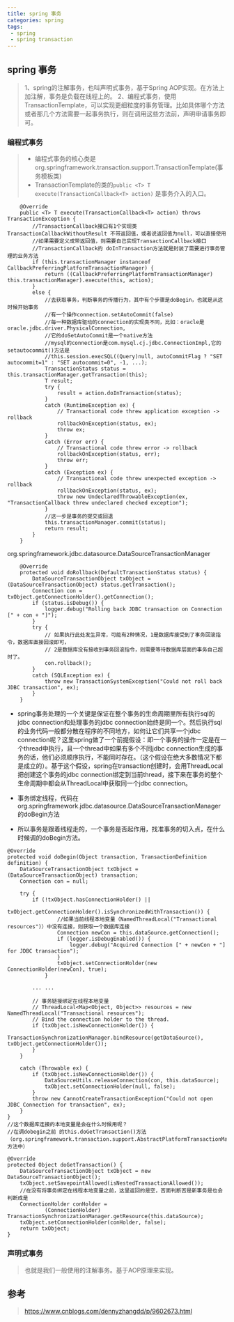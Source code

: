 ```yaml
---
title: spring 事务
categories: spring
tags: 
 - spring
 - spring transaction
---
```


## spring 事务

>1、spring的注解事务，也叫声明式事务，基于Spring AOP实现。在方法上加注解，事务是负载在线程上的。
>2、编程式事务，使用TransactionTemplate，可以实现更细粒度的事务管理。比如具体哪个方法或者那几个方法需要一起事务执行，则在调用这些方法前，声明申请事务即可。

### 编程式事务

> * 编程式事务的核心类是org.springframework.transaction.support.TransactionTemplate(事务模板类)  
> * TransactionTemplate的类的`public <T> T execute(TransactionCallback<T> action)` 是事务介入的入口。  

```
    @Override
    public <T> T execute(TransactionCallback<T> action) throws TransactionException {
        //TransactionCallback接口有1个实现类 TransactionCallbackWithoutResult 不带返回值，或者说返回值为null，可以直接使用
        //如果需要定义成带返回值，则需要自己实现TransactionCallback接口
        //TransactionCallback的 doInTransaction方法就是封装了需要进行事务管理的业务方法
        if (this.transactionManager instanceof CallbackPreferringPlatformTransactionManager) {
            return ((CallbackPreferringPlatformTransactionManager) this.transactionManager).execute(this, action);
        }
        else {
            //去获取事务，判断事务的传播行为，其中有个步骤是doBegin，也就是从这时候开始事务
            //有一个操作connection.setAutoCommit(false)
            //每一种数据库驱动的connection的实现类不同，比如：oracle是 oracle.jdbc.driver.PhysicalConnection,
            //它的doSetAutoCommit是一个native方法
            //mysql的connection是com.mysql.cj.jdbc.ConnectionImpl,它的setautocommit()方法是
            //this.session.execSQL((Query)null, autoCommitFlag ? "SET autocommit=1" : "SET autocommit=0", -1, ...);
            TransactionStatus status = this.transactionManager.getTransaction(this);
            T result;
            try {
                result = action.doInTransaction(status);
            }
            catch (RuntimeException ex) {
                // Transactional code threw application exception -> rollback
                rollbackOnException(status, ex);
                throw ex;
            }
            catch (Error err) {
                // Transactional code threw error -> rollback
                rollbackOnException(status, err);
                throw err;
            }
            catch (Exception ex) {
                // Transactional code threw unexpected exception -> rollback
                rollbackOnException(status, ex);
                throw new UndeclaredThrowableException(ex, "TransactionCallback threw undeclared checked exception");
            }
            //这一步是事务的提交或回退
            this.transactionManager.commit(status);
            return result;
        }
    }
```
org.springframework.jdbc.datasource.DataSourceTransactionManager
```
    @Override
    protected void doRollback(DefaultTransactionStatus status) {
        DataSourceTransactionObject txObject = (DataSourceTransactionObject) status.getTransaction();
        Connection con = txObject.getConnectionHolder().getConnection();
        if (status.isDebug()) {
            logger.debug("Rolling back JDBC transaction on Connection [" + con + "]");
        }
        try {
            // 如果执行此处发生异常，可能有2种情况，1是数据库接受到了事务回滚指令，数据库直接回滚即可，
            // 2是数据库没有接收到事务回滚指令，则需要等待数据库层面的事务自己超时了。
            con.rollback();
        }
        catch (SQLException ex) {
            throw new TransactionSystemException("Could not roll back JDBC transaction", ex);
        }
    }
```

* spring事务处理的一个关键是保证在整个事务的生命周期里所有执行sql的jdbc connection和处理事务的jdbc connection始终是同一个。然后执行sql的业务代码一般都分散在程序的不同地方，如何让它们共享一个jdbc connection呢？这里spring做了一个前提假设：即一个事务的操作一定是在一个thread中执行，且一个thread中如果有多个不同jdbc connection生成的事务的话，他们必须顺序执行，不能同时存在。（这个假设在绝大多数情况下都是成立的）。基于这个假设，spring在transaction创建时，会用ThreadLocal把创建这个事务的jdbc connection绑定到当前thread，接下来在事务的整个生命周期中都会从ThreadLocal中获取同一个jdbc connection。  

* 事务绑定线程，代码在org.springframework.jdbc.datasource.DataSourceTransactionManager 的doBegin方法
* 所以事务是跟着线程走的，一个事务是否起作用，找准事务的切入点，在什么时候调的doBegin方法。

```
@Override
protected void doBegin(Object transaction, TransactionDefinition definition) {
    DataSourceTransactionObject txObject = (DataSourceTransactionObject) transaction;
    Connection con = null;

    try {
        if (!txObject.hasConnectionHolder() ||
                    txObject.getConnectionHolder().isSynchronizedWithTransaction()) {
                //如果当前线程本地变量（NamedThreadLocal("Transactional resources")）中没有连接，则获取一个数据库连接
                Connection newCon = this.dataSource.getConnection();
                if (logger.isDebugEnabled()) {
                    logger.debug("Acquired Connection [" + newCon + "] for JDBC transaction");
                }
                txObject.setConnectionHolder(new ConnectionHolder(newCon), true);
            }

        ... ...

        // 事务链接绑定在线程本地变量
        // ThreadLocal<Map<Object, Object>> resources = new NamedThreadLocal("Transactional resources");
        // Bind the connection holder to the thread.
        if (txObject.isNewConnectionHolder()) {
            TransactionSynchronizationManager.bindResource(getDataSource(), txObject.getConnectionHolder());
        }
    }

    catch (Throwable ex) {
        if (txObject.isNewConnectionHolder()) {
            DataSourceUtils.releaseConnection(con, this.dataSource);
            txObject.setConnectionHolder(null, false);
        }
        throw new CannotCreateTransactionException("Could not open JDBC Connection for transaction", ex);
    }
}
//这个数据库连接的本地变量是会在什么时候用呢？
//在调dobegin之前 的this.doGetTransaction()方法 （org.springframework.transaction.support.AbstractPlatformTransactionManager.getTransaction方法中）  

@Override
protected Object doGetTransaction() {
    DataSourceTransactionObject txObject = new DataSourceTransactionObject();
    txObject.setSavepointAllowed(isNestedTransactionAllowed());
    //在没有将事务绑定在线程本地变量之前，这里返回的是空，否面判断否是新事务是也会判断成是  
    ConnectionHolder conHolder =
            (ConnectionHolder) TransactionSynchronizationManager.getResource(this.dataSource);
    txObject.setConnectionHolder(conHolder, false);
    return txObject;
}

```

### 声明式事务

> 也就是我们一般使用的注解事务。基于AOP原理来实现。
> 


## 参考

> <https://www.cnblogs.com/dennyzhangdd/p/9602673.html>
